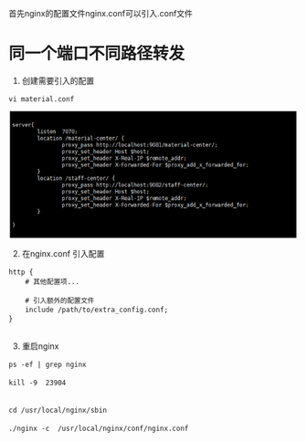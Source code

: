首先nginx的配置文件nginx.conf可以引入.conf文件


# 同一个端口不同路径转发

1. 创建需要引入的配置

```
vi material.conf

```
![](imgs/1711775361478.jpg)

2. 在nginx.conf 引入配置


```
http {
    # 其他配置项...
    
    # 引入额外的配置文件
    include /path/to/extra_config.conf;
}


```
3. 重启nginx

```
ps -ef | grep nginx  

kill -9  23904


cd /usr/local/nginx/sbin

./nginx -c  /usr/local/nginx/conf/nginx.conf

```

